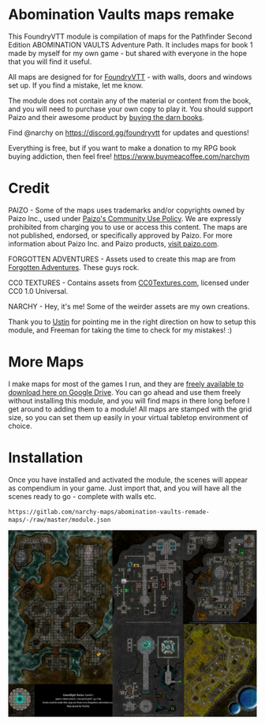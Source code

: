 # Abomination Vaults maps remake

This FoundryVTT module is compilation of maps for the Pathfinder Second Edition ABOMINATION VAULTS Adventure Path. It includes maps for book 1 made by myself for my own game - but shared with everyone in the hope that you will find it useful.

All maps are designed for for [FoundryVTT](https://foundryvtt.com/) - with walls, doors and windows set up. If you find a mistake, let me know. 

The module does not contain any of the material or content from the book, and you will need to purchase your own copy to play it. You should support Paizo and their awesome product by [buying the darn books](https://paizo.com/store/pathfinder/adventures/adventurePath/abominationVaults).

Find @narchy on https://discord.gg/foundryvtt for updates and questions!

Everything is free, but if you want to make a donation to my RPG book buying addiction, then feel free! https://www.buymeacoffee.com/narchym

# Credit

PAIZO - Some of the maps uses trademarks and/or copyrights owned by Paizo Inc., used under [Paizo's Community Use Policy](https://www.paizo.com/communityuse). We are expressly prohibited from charging you to use or access this content. The maps are not published, endorsed, or specifically approved by Paizo. For more information about Paizo Inc. and Paizo products, [visit paizo.com](http://www.paizo.com).

FORGOTTEN ADVENTURES - Assets used to create this map are from [Forgotten Adventures](https://www.forgotten-adventures.net/info/). These guys rock.

CC0 TEXTURES - Contains assets from [CC0Textures.com](https://www.CC0Textures.com), licensed under CC0 1.0 Universal.

NARCHY - Hey, it's me! Some of the weirder assets are my own creations.

Thank you to [Ustin](https://gitlab.com/Ustin/) for pointing me in the right direction on how to setup this module, and Freeman for taking the time to check for my mistakes! :)

# More Maps

I make maps for most of the games I run, and they are [freely available to download here on Google Drive](https://drive.google.com/drive/folders/1x9nvVv0a54C1ecSoGtqDOaxoWVA8UJ5T?usp=sharing). You can go ahead and use them freely without installing this module, and you will find maps in there long before I get around to adding them to a module! All maps are stamped with the grid size, so you can set them up easily in your virtual tabletop environment of choice. 

# Installation

Once you have installed and activated the module, the scenes will appear as compendium in your game. Just import that, and you will have all the scenes ready to go - complete with walls etc. 

```
https://gitlab.com/narchy-maps/abomination-vaults-remade-maps/-/raw/master/module.json
```

[![Preview Image](preview/av1-preview.jpg)](https://gitlab.com/narchy-maps/abomination-vaults-remade-maps/-/raw/master/preview/av1-preview.webp)




